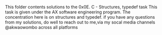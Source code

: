 This folder contents solutions to the 0x0E. C - Structures, typedef task
This task is given under the AX software engineering program. 
The concentration here is on structures and typedef.
if you have any questions from my solutions, do well to reach out to me,via my socal media channels @akwaowombo across all platforms
